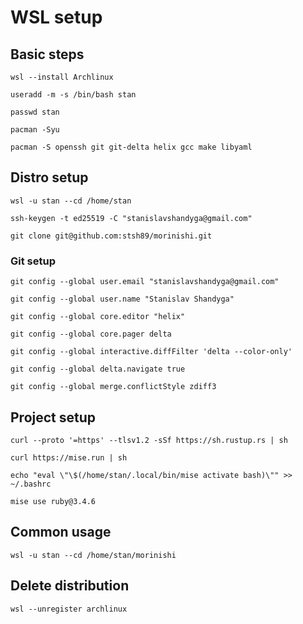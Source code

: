 # WSL setup

## Basic steps

````
wsl --install Archlinux
````

````
useradd -m -s /bin/bash stan
````

````
passwd stan
````

````
pacman -Syu
````

````
pacman -S openssh git git-delta helix gcc make libyaml
````

## Distro setup

````
wsl -u stan --cd /home/stan
````

````
ssh-keygen -t ed25519 -C "stanislavshandyga@gmail.com"
````

```
git clone git@github.com:stsh89/morinishi.git
```

### Git setup

```
git config --global user.email "stanislavshandyga@gmail.com"
```

```
git config --global user.name "Stanislav Shandyga"
```

```
git config --global core.editor "helix"
```

```
git config --global core.pager delta
```

```
git config --global interactive.diffFilter 'delta --color-only'
```

```
git config --global delta.navigate true
```

```
git config --global merge.conflictStyle zdiff3
```

## Project setup

```
curl --proto '=https' --tlsv1.2 -sSf https://sh.rustup.rs | sh
```

```
curl https://mise.run | sh
```

```
echo "eval \"\$(/home/stan/.local/bin/mise activate bash)\"" >> ~/.bashrc
```

```
mise use ruby@3.4.6
```

## Common usage

````
wsl -u stan --cd /home/stan/morinishi
````

## Delete distribution

````
wsl --unregister archlinux
````
